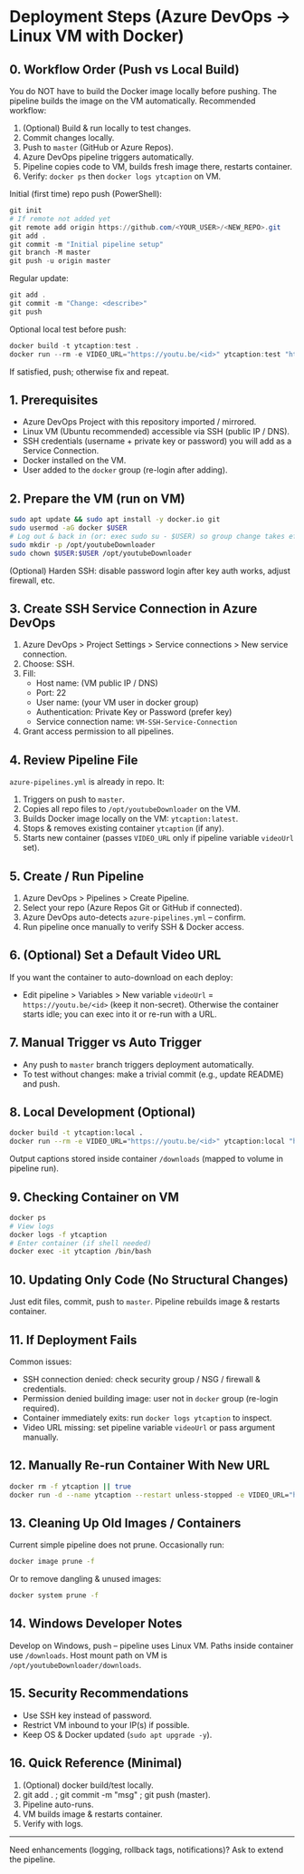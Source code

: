 # Deployment Steps (Azure DevOps -> Linux VM with Docker)

## 0. Workflow Order (Push vs Local Build)
You do NOT have to build the Docker image locally before pushing. The pipeline builds the image on the VM automatically. Recommended workflow:
1. (Optional) Build & run locally to test changes.
2. Commit changes locally.
3. Push to `master` (GitHub or Azure Repos).
4. Azure DevOps pipeline triggers automatically.
5. Pipeline copies code to VM, builds fresh image there, restarts container.
6. Verify: `docker ps` then `docker logs ytcaption` on VM.

Initial (first time) repo push (PowerShell):
```powershell
git init
# If remote not added yet
git remote add origin https://github.com/<YOUR_USER>/<NEW_REPO>.git
git add .
git commit -m "Initial pipeline setup"
git branch -M master
git push -u origin master
```
Regular update:
```powershell
git add .
git commit -m "Change: <describe>"
git push
```
Optional local test before push:
```powershell
docker build -t ytcaption:test .
docker run --rm -e VIDEO_URL="https://youtu.be/<id>" ytcaption:test "https://youtu.be/<id>"
```
If satisfied, push; otherwise fix and repeat.

## 1. Prerequisites
- Azure DevOps Project with this repository imported / mirrored.
- Linux VM (Ubuntu recommended) accessible via SSH (public IP / DNS).
- SSH credentials (username + private key or password) you will add as a Service Connection.
- Docker installed on the VM.
- User added to the `docker` group (re-login after adding).

## 2. Prepare the VM (run on VM)
```bash
sudo apt update && sudo apt install -y docker.io git
sudo usermod -aG docker $USER
# Log out & back in (or: exec sudo su - $USER) so group change takes effect
sudo mkdir -p /opt/youtubeDownloader
sudo chown $USER:$USER /opt/youtubeDownloader
```
(Optional) Harden SSH: disable password login after key auth works, adjust firewall, etc.

## 3. Create SSH Service Connection in Azure DevOps
1. Azure DevOps > Project Settings > Service connections > New service connection.
2. Choose: SSH.
3. Fill:
   - Host name: (VM public IP / DNS)
   - Port: 22
   - User name: (your VM user in docker group)
   - Authentication: Private Key or Password (prefer key)
   - Service connection name: `VM-SSH-Service-Connection`
4. Grant access permission to all pipelines.

## 4. Review Pipeline File
`azure-pipelines.yml` is already in repo. It:
1. Triggers on push to `master`.
2. Copies all repo files to `/opt/youtubeDownloader` on the VM.
3. Builds Docker image locally on the VM: `ytcaption:latest`.
4. Stops & removes existing container `ytcaption` (if any).
5. Starts new container (passes `VIDEO_URL` only if pipeline variable `videoUrl` set).

## 5. Create / Run Pipeline
1. Azure DevOps > Pipelines > Create Pipeline.
2. Select your repo (Azure Repos Git or GitHub if connected).
3. Azure DevOps auto-detects `azure-pipelines.yml` – confirm.
4. Run pipeline once manually to verify SSH & Docker access.

## 6. (Optional) Set a Default Video URL
If you want the container to auto-download on each deploy:
- Edit pipeline > Variables > New variable `videoUrl` = `https://youtu.be/<id>` (keep it non-secret).
Otherwise the container starts idle; you can exec into it or re-run with a URL.

## 7. Manual Trigger vs Auto Trigger
- Any push to `master` branch triggers deployment automatically.
- To test without changes: make a trivial commit (e.g., update README) and push.

## 8. Local Development (Optional)
```bash
docker build -t ytcaption:local .
docker run --rm -e VIDEO_URL="https://youtu.be/<id>" ytcaption:local "https://youtu.be/<id>"
```
Output captions stored inside container `/downloads` (mapped to volume in pipeline run).

## 9. Checking Container on VM
```bash
docker ps
# View logs
docker logs -f ytcaption
# Enter container (if shell needed)
docker exec -it ytcaption /bin/bash
```

## 10. Updating Only Code (No Structural Changes)
Just edit files, commit, push to `master`. Pipeline rebuilds image & restarts container.

## 11. If Deployment Fails
Common issues:
- SSH connection denied: check security group / NSG / firewall & credentials.
- Permission denied building image: user not in `docker` group (re-login required).
- Container immediately exits: run `docker logs ytcaption` to inspect.
- Video URL missing: set pipeline variable `videoUrl` or pass argument manually.

## 12. Manually Re-run Container With New URL
```bash
docker rm -f ytcaption || true
docker run -d --name ytcaption --restart unless-stopped -e VIDEO_URL="https://youtu.be/<id>" -v /opt/youtubeDownloader/downloads:/downloads ytcaption:latest "https://youtu.be/<id>"
```

## 13. Cleaning Up Old Images / Containers
Current simple pipeline does not prune. Occasionally run:
```bash
docker image prune -f
```
Or to remove dangling & unused images:
```bash
docker system prune -f
```

## 14. Windows Developer Notes
Develop on Windows, push – pipeline uses Linux VM. Paths inside container use `/downloads`. Host mount path on VM is `/opt/youtubeDownloader/downloads`.

## 15. Security Recommendations
- Use SSH key instead of password.
- Restrict VM inbound to your IP(s) if possible.
- Keep OS & Docker updated (`sudo apt upgrade -y`).

## 16. Quick Reference (Minimal)
1. (Optional) docker build/test locally.
2. git add . ; git commit -m "msg" ; git push (master).
3. Pipeline auto-runs.
4. VM builds image & restarts container.
5. Verify with logs.

---
Need enhancements (logging, rollback tags, notifications)? Ask to extend the pipeline.
